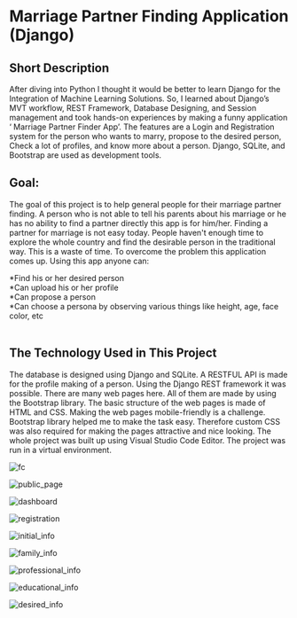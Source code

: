 # Marriage Partner Finding Application (Django)

## Short Description
After diving into Python I thought it would be better to learn Django for the Integration of Machine Learning Solutions. So, I learned about Django’s MVT workflow,  REST Framework,  Database Designing, and Session management and took hands-on experiences by making a funny application ‘ Marriage Partner Finder App’. The features are a Login and Registration system for the person who wants to marry, propose to the desired person, Check a lot of profiles, and know more about a person. Django, SQLite, and Bootstrap are used as development tools.
## Goal:
The goal of this project is to help general people for their marriage partner finding.
A person who is not able to tell his parents about his marriage or he has no ability 
to find a partner directly this app is for him/her. Finding a partner for marriage is not easy today.
People haven't enough time to explore the whole country and find the desirable person in the traditional way.
This is a waste of time. To overcome the problem this application comes up. Using this app anyone can:
<br>

*Find his or her desired person <br>
*Can upload his or her profile <br>
*Can propose a person<br>
*Can choose a persona by observing various things like height, age, face color, etc<br>
<br>

## The Technology Used in This Project
The database is designed using Django and SQLite.
A RESTFUL API is made for the profile making of a person. 
Using the Django REST framework it was possible.
There are many web pages here. All of them are made by using the Bootstrap library.
The basic structure of the web pages is made of HTML and CSS. Making the web pages mobile-friendly is a challenge.
Bootstrap library helped me to make the task easy. Therefore custom CSS was also required for making the pages attractive and nice looking.
The whole project was built up using Visual Studio Code Editor. The project was run in a virtual environment.

![fc](https://github.com/riaz-khan-16/Marriage_app_version_2/assets/63443462/8cf2ff28-e854-4763-908d-bcb4c8a3a1e5)


![public_page](https://github.com/riaz-khan-16/Marriage_app_version_2/assets/63443462/b6277a95-6dda-4ed6-a175-d00571d58818)



![dashboard](https://github.com/riaz-khan-16/Marriage_app_version_2/assets/63443462/777ceca7-6312-4c02-8b60-cb7c682c7f99)



![registration](https://github.com/riaz-khan-16/Marriage_app_version_2/assets/63443462/ab14fe61-4ff6-47eb-8a9a-5e625c2d109c)



![initial_info](https://github.com/riaz-khan-16/Marriage_app_version_2/assets/63443462/b88ec9fe-feb6-4ce4-9952-a0ab6567911b)


![family_info](https://github.com/riaz-khan-16/Marriage_app_version_2/assets/63443462/7fbc4871-3a7a-403e-93bb-099344f70c28)


![professional_info](https://github.com/riaz-khan-16/Marriage_app_version_2/assets/63443462/be72c00f-074c-4914-a7af-5a57a18493ad)




![educational_info](https://github.com/riaz-khan-16/Marriage_app_version_2/assets/63443462/96fe9e47-7fdc-4667-938e-fb3da37bdf24)


![desired_info](https://github.com/riaz-khan-16/Marriage_app_version_2/assets/63443462/127ceacd-f74e-4cd1-91e2-6fae9603eb11)

